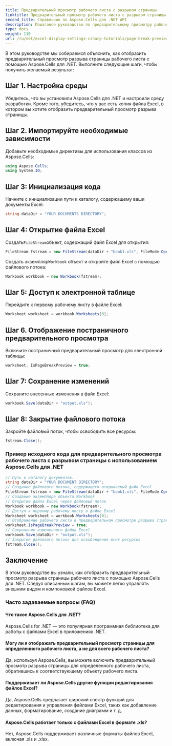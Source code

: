 ```yaml
---
title: Предварительный просмотр рабочего листа с разрывом страницы
linktitle: Предварительный просмотр рабочего листа с разрывом страницы
second_title: Справочник по Aspose.Cells для .NET API
description: Пошаговое руководство по предварительному просмотру рабочего листа с разрывом страницы с помощью Aspose.Cells для .NET.
type: docs
weight: 110
url: /ru/net/excel-display-settings-csharp-tutorials/page-break-preview-of-worksheet/
---
```

В этом руководстве мы собираемся объяснить, как отобразить предварительный просмотр разрыва страницы рабочего листа с помощью Aspose.Cells для .NET. Выполните следующие шаги, чтобы получить желаемый результат:

## Шаг 1. Настройка среды

Убедитесь, что вы установили Aspose.Cells для .NET и настроили среду разработки. Кроме того, убедитесь, что у вас есть копия файла Excel, в котором вы хотите отобразить предварительный просмотр разрыва страницы.

## Шаг 2. Импортируйте необходимые зависимости

Добавьте необходимые директивы для использования классов из Aspose.Cells:

```csharp
using Aspose.Cells;
using System.IO;
```

## Шаг 3: Инициализация кода

Начните с инициализации пути к каталогу, содержащему ваши документы Excel:

```csharp
string dataDir = "YOUR DOCUMENTS DIRECTORY";
```

## Шаг 4: Открытие файла Excel

 Создать`FileStream`объект, содержащий файл Excel для открытия:

```csharp
FileStream fstream = new FileStream(dataDir + "book1.xls", FileMode.Open);
```

 Создать экземпляр`Workbook` объект и откройте файл Excel с помощью файлового потока:

```csharp
Workbook workbook = new Workbook(fstream);
```

## Шаг 5: Доступ к электронной таблице

Перейдите к первому рабочему листу в файле Excel:

```csharp
Worksheet worksheet = workbook.Worksheets[0];
```

## Шаг 6. Отображение постраничного предварительного просмотра

Включите постраничный предварительный просмотр для электронной таблицы:

```csharp
worksheet. IsPageBreakPreview = true;
```

## Шаг 7: Сохранение изменений

Сохраните внесенные изменения в файл Excel:

```csharp
workbook.Save(dataDir + "output.xls");
```

## Шаг 8: Закрытие файлового потока

Закройте файловый поток, чтобы освободить все ресурсы:

```csharp
fstream.Close();
```

### Пример исходного кода для предварительного просмотра рабочего листа с разрывом страницы с использованием Aspose.Cells для .NET 
```csharp
// Путь к каталогу документов.
string dataDir = "YOUR DOCUMENT DIRECTORY";
// Создание файлового потока, содержащего открываемый файл Excel
FileStream fstream = new FileStream(dataDir + "book1.xls", FileMode.Open);
// Создание экземпляра объекта Workbook
// Открытие файла Excel через файловый поток
Workbook workbook = new Workbook(fstream);
// Доступ к первому рабочему листу в файле Excel
Worksheet worksheet = workbook.Worksheets[0];
// Отображение рабочего листа в предварительном просмотре разрыва страницы
worksheet.IsPageBreakPreview = true;
// Сохранение измененного файла Excel
workbook.Save(dataDir + "output.xls");
// Закрытие файлового потока для освобождения всех ресурсов
fstream.Close();
```

## Заключение

В этом руководстве вы узнали, как отобразить предварительный просмотр разрыва страницы рабочего листа с помощью Aspose.Cells для .NET. Следуя описанным шагам, вы можете легко управлять внешним видом и компоновкой файлов Excel.

### Часто задаваемые вопросы (FAQ)

#### Что такое Aspose.Cells для .NET?

Aspose.Cells for .NET — это популярная программная библиотека для работы с файлами Excel в приложениях .NET.

#### Могу ли я отображать предварительный просмотр страницы для определенного рабочего листа, а не для всего рабочего листа?

Да, используя Aspose.Cells, вы можете включить предварительный просмотр разрыва страницы для определенного рабочего листа, обратившись к соответствующему объекту рабочего листа.

#### Поддерживает ли Aspose.Cells другие функции редактирования файлов Excel?

Да, Aspose.Cells предлагает широкий спектр функций для редактирования и управления файлами Excel, таких как добавление данных, форматирование, создание диаграмм и т. д.

#### Aspose.Cells работает только с файлами Excel в формате .xls?

Нет, Aspose.Cells поддерживает различные форматы файлов Excel, включая .xls и .xlsx.
	